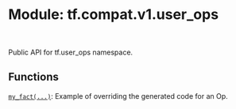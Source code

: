 <div itemscope itemtype="http://developers.google.com/ReferenceObject">
<meta itemprop="name" content="tf.compat.v1.user_ops" />
<meta itemprop="path" content="Stable" />
</div>

# Module: tf.compat.v1.user_ops


<table class="tfo-notebook-buttons tfo-api" align="left">
</table>



Public API for tf.user_ops namespace.



## Functions

[`my_fact(...)`](../../../tf/compat/v1/user_ops/my_fact.md): Example of overriding the generated code for an Op.




